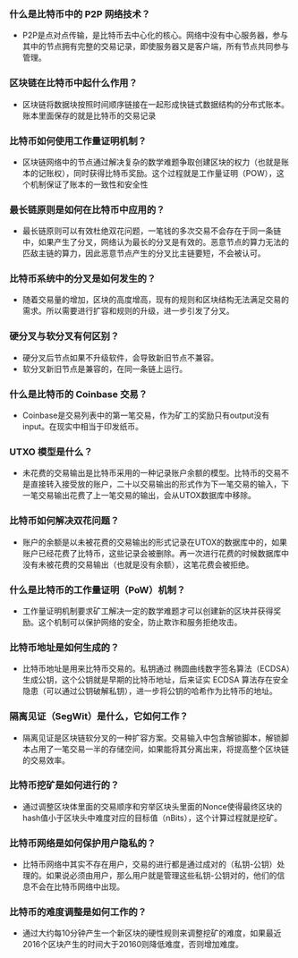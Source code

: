 
### 什么是比特币中的 P2P 网络技术？
- P2P是点对点传输，是比特币去中心化的核心。网络中没有中心服务器，参与其中的节点拥有完整的交易记录，即使服务器又是客户端，所有节点共同参与管理。

### 区块链在比特币中起什么作用？
- 区块链将数据块按照时间顺序链接在一起形成快链式数据结构的分布式账本。账本里面保存的就是比特币的交易记录

### 比特币如何使用工作量证明机制？
- 区块链网络中的节点通过解决复杂的数学难题争取创建区块的权力（也就是账本的记账权），同时获得比特币奖励。这个过程就是工作量证明（POW），这个机制保证了账本的一致性和安全性

### 最长链原则是如何在比特币中应用的？
- 最长链原则可以有效杜绝双花问题，一笔钱的多次交易不会存在于同一条链中，如果产生了分叉，网络认为最长的分叉是有效的。恶意节点的算力无法的匹敌主链的算力，因此恶意节点产生的分叉比主链要短，不会被认可。

### 比特币系统中的分叉是如何发生的？
- 随着交易量的增加，区块的高度增高，现有的规则和区块结构无法满足交易的需求。所以需要进行扩容和规则的升级，进一步引发了分叉。

### 硬分叉与软分叉有何区别？

- 硬分叉后节点如果不升级软件，会导致新旧节点不兼容。
- 软分叉新旧节点是兼容的，在同一条链上运行。

### 什么是比特币的 Coinbase 交易？
- Coinbase是交易列表中的第一笔交易，作为矿工的奖励只有output没有input。在现实中相当于印发纸币。

### UTXO 模型是什么？
- 未花费的交易输出是比特币采用的一种记录账户余额的模型。比特币的交易不是直接转入接受放的账户，二十以交易输出的形式作为下一笔交易的输入，下一笔交易输出花费了上一笔交易的输出，会从UTOX数据库中移除。

### 比特币如何解决双花问题？
- 账户的余额是以未被花费的交易输出的形式记录在UTOX的数据库中的，如果账户已经花费了比特币，这些记录会被删除。再一次进行花费的时候数据库中没有未被花费的交易输出（也就是没有余额），这笔花费会被拒绝。

### 什么是比特币的工作量证明（PoW）机制？
- 工作量证明机制要求矿工解决一定的数学难题才可以创建新的区块并获得奖励。这个机制可以保护网络的安全，防止欺诈和服务拒绝攻击。

### 比特币地址是如何生成的？
- 比特币地址是用来比特币交易的。私钥通过 椭圆曲线数字签名算法（ECDSA）生成公钥，这个公钥就是早期的比特币地址，后来证实 ECDSA 算法存在安全隐患（可以通过公钥破解私钥），进一步将公钥的哈希作为比特币的地址。

### 隔离见证（SegWit）是什么，它如何工作？
- 隔离见证是区块链软分叉的一种扩容方案。交易输入中包含解锁脚本，解锁脚本占用了一笔交易一半的存储空间，如果能将其分离出来，将提高整个区块链的交易效率。

### 比特币挖矿是如何进行的？
- 通过调整区块体里面的交易顺序和穷举区块头里面的Nonce使得最终区块的hash值小于区块头中难度对应的目标值（nBits），这个计算过程就是挖矿。

### 比特币网络是如何保护用户隐私的？
- 比特币网络中其实不存在用户，交易的进行都是通过成对的（私钥-公钥）处理的。如果说必须由用户，那么用户就是管理这些私钥-公钥对的，他们的信息不会在比特币网络中出现。

### 比特币的难度调整是如何工作的？
- 通过大约每10分钟产生一个新区块的硬性规则来调整挖矿的难度，如果最近2016个区块产生的时间大于20160则降低难度，否则增加难度。